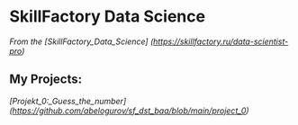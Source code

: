 # SkillFactory Data Science
*From the [SkillFactory_Data_Science] (https://skillfactory.ru/data-scientist-pro)*

## My Projects:

*[Projekt_0:_Guess_the_number] (https://github.com/abelogurov/sf_dst_baa/blob/main/project_0)*
